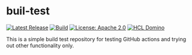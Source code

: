 # buil-test


[![Latest Release](https://img.shields.io/github/v/release/nashcom/buil-test?label=release)](https://github.com/nashcom/buil-test/releases)
[![Build](https://github.com/nashcom/buil-test/actions/workflows/release.yml/badge.svg)](https://github.com/nashcom/buil-test/actions/workflows/release.yml)
[![License: Apache 2.0](https://img.shields.io/badge/license-Apache%202.0-blue.svg)](https://github.com/nashcom/buil-test/blob/main/LICENSE)
[![HCL Domino](https://img.shields.io/badge/HCL-Domino-ffde21)](https://www.hcltechsw.com/domino)


This is a simple build test repository for testing GitHub actions and trying out other functionality only.


